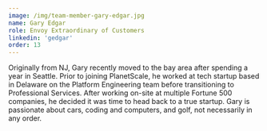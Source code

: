 ```yaml
---
image: /img/team-member-gary-edgar.jpg
name: Gary Edgar 
role: Envoy Extraordinary of Customers 
linkedin: 'gedgar'
order: 13
---
```


Originally from NJ, Gary recently moved to the bay area after spending a year in Seattle. Prior to joining PlanetScale, he worked at tech startup based in Delaware on the Platform Engineering team before transitioning to Professional Services. After working on-site at multiple Fortune 500 companies, he decided it was time to head back to a true startup. Gary is passionate about cars, coding and computers, and golf, not necessarily in any order.
